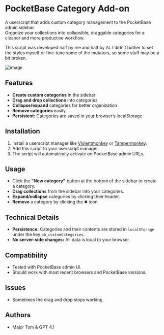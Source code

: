 # PocketBase Category Add-on

A userscript that adds custom category management to the PocketBase admin sidebar.  
Organize your collections into collapsible, draggable categories for a cleaner and more productive workflow.

This script was developed half by me and half by AI. I didn’t bother to set the styles myself or fine-tune some of the mutators, so some stuff may be a bit broken.

![image](https://github.com/user-attachments/assets/4c486060-049d-4cfe-a157-9db2be1d85b0)

## Features

- **Create custom categories** in the sidebar
- **Drag and drop collections** into categories
- **Collapse/expand** categories for better organization
- **Remove categories** easily
- **Persistent:** Categories are saved in your browser’s localStorage

## Installation

1. Install a userscript manager like [Violentmonkey](https://violentmonkey.github.io/) or [Tampermonkey](https://www.tampermonkey.net/).
2. Add this script to your userscript manager.
3. The script will automatically activate on PocketBase admin URLs.

## Usage

- Click the **"New category"** button at the bottom of the sidebar to create a category.
- **Drag collections** from the sidebar into your categories.
- **Expand/collapse** categories by clicking their header.
- **Remove** a category by clicking the ✖ icon.

## Technical Details

- **Persistence:** Categories and their contents are stored in `localStorage` under the key `pb_customCategories`.
- **No server-side changes:** All data is local to your browser.

## Compatibility

- Tested with PocketBase admin UI.
- Should work with most recent browsers and PocketBase versions.

## Issues

- Sometimes the drag and drop stops working.

## Authors

- Major Tom & GPT 4.1
